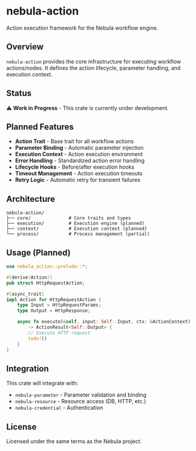 # nebula-action

Action execution framework for the Nebula workflow engine.

## Overview

`nebula-action` provides the core infrastructure for executing workflow actions/nodes. It defines the action lifecycle, parameter handling, and execution context.

## Status

⚠️ **Work in Progress** - This crate is currently under development.

## Planned Features

- **Action Trait** - Base trait for all workflow actions
- **Parameter Binding** - Automatic parameter injection
- **Execution Context** - Action execution environment
- **Error Handling** - Standardized action error handling
- **Lifecycle Hooks** - Before/after execution hooks
- **Timeout Management** - Action execution timeouts
- **Retry Logic** - Automatic retry for transient failures

## Architecture

```
nebula-action/
├── core/              # Core traits and types
├── execution/         # Execution engine (planned)
├── context/           # Execution context (planned)
└── process/           # Process management (partial)
```

## Usage (Planned)

```rust
use nebula_action::prelude::*;

#[derive(Action)]
pub struct HttpRequestAction;

#[async_trait]
impl Action for HttpRequestAction {
    type Input = HttpRequestParams;
    type Output = HttpResponse;

    async fn execute(&self, input: Self::Input, ctx: &ActionContext)
        -> ActionResult<Self::Output> {
        // Execute HTTP request
        todo!()
    }
}
```

## Integration

This crate will integrate with:
- `nebula-parameter` - Parameter validation and binding
- `nebula-resource` - Resource access (DB, HTTP, etc.)
- `nebula-credential` - Authentication

## License

Licensed under the same terms as the Nebula project.
